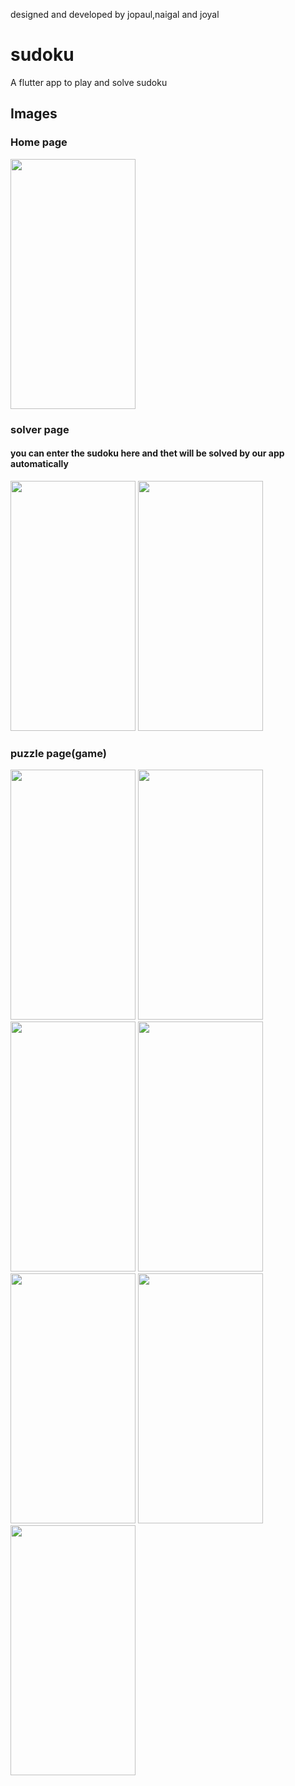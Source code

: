 designed and developed by jopaul,naigal and joyal
# sudoku

A flutter app to play and solve sudoku

## Images

<h3>Home page</h3>
<img src="https://user-images.githubusercontent.com/60638127/145600205-0fd140c4-0ef7-4f97-9145-305550666037.png" width="200" height="400" />

<h3>solver page</h3>
<h4>you can enter the sudoku here and thet will be solved by our app automatically</h4>
<img src="https://user-images.githubusercontent.com/60638127/145598267-aa1b58e4-efbf-48bd-9ccd-085adbb24138.png" width="200" height="400" />
<img src="https://user-images.githubusercontent.com/60638127/145598277-6d827d22-3b47-44a0-a84e-531c1a5b9203.png" width="200" height="400" />

<h3>puzzle page(game)</h3>
<img src="https://user-images.githubusercontent.com/60638127/145598786-f2a6b7a8-0c23-4e1c-94aa-5bae75035673.png" width="200" height="400" />
<img src="https://user-images.githubusercontent.com/60638127/145598110-1c3d8b3c-ef5a-4ed8-8e1d-3ed1d9b2b940.png" width="200" height="400" />
<img src="https://user-images.githubusercontent.com/60638127/145598138-1b0b894a-4187-4b97-ab6c-94e669a36401.png" width="200" height="400" />
<img src="https://user-images.githubusercontent.com/60638127/145598156-7f9c534a-5a23-45ed-b59e-504c9a1692b2.png" width="200" height="400" />
<img src="https://user-images.githubusercontent.com/60638127/145598179-ec5ebd4e-5098-4ff9-a84e-d800211a7875.png" width="200" height="400" />
<img src="https://user-images.githubusercontent.com/60638127/145598205-b3ab0678-6c0e-4a36-9206-515c5a6f6b75.png" width="200" height="400" />
<img src="https://user-images.githubusercontent.com/60638127/145598195-bdd03ac0-1d06-40d7-8e24-b3230acfa948.png" width="200" height="400" />
  
